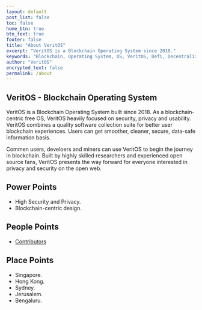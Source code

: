 ```yaml
---
layout: default
post_list: false
toc: false
home_btn: true
btn_text: true
footer: false
title: "About VeritOS"
excerpt: "VeritOS is a Blockchain Operating System since 2018."
keywords: "Blockchain, Operating System, OS, VeritOS, Defi, Decentralized, Open Source"
author: "VeritOS"
encrypted_text: false
permalink: /about
---
```


## VeritOS - Blockchain Operating System

VeritOS is a Blockchain Operating System built since 2018. As a blockchain-centric free OS, VeritOS heavily focused on security, privacy and usability. VeritOS combines a quality software collection suite for better user blockchain experiences. Users can get smoother, cleaner, secure, data-safe information basis.

Commen users, develoers and miners can use VeritOS to begin the journey in blockchain. Built by highly skilled researchers and experienced open source fans, VeritOS presents the way forward for everyone interested in privacy and security on the open web.

##  Power Points
* High Security and Privacy.
* Blockchain-centric design.

##  People Points
* [Contributors](contributors)

##  Place Points
* Singapore.
* Hong Kong.
* Sydney.
* Jerusalem.
* Bengaluru.


